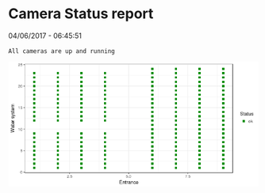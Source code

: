 Camera Status report
================
04/06/2017 - 06:45:51

    All cameras are up and running

![](camreport_files/figure-markdown_github/unnamed-chunk-2-1.png)
